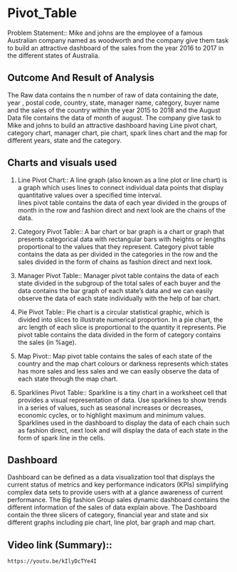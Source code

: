 # Pivot_Table

Problem Statement::
Mike and johns are the employee of a famous Australian company named as woodworth and the company give them task to build an attractive dashboard of the sales from the year 2016 to 2017 in the different states of Australia.

## Outcome And Result of Analysis

The Raw data contains the n number of raw of data containing the date, year , postal code, country, state, manager name, category, buyer name and the sales of the country within the year 2015 to 2018 and the August Data file contains the data of month of august. 
The company give task to Mike and johns to build an attractive dashboard having Line pivot chart, category chart, manager chart, pie chart, spark lines chart and the map for different years, state and the category.

## Charts and visuals used

1. Line Pivot Chart:: A line graph (also known as a line plot or line chart) is a graph which uses lines to connect individual data points that display quantitative values over a specified time interval.  
lines pivot table contains the data of each year divided in the groups of month in the row and fashion direct and next look are the chains of the data.                       

2. Category Pivot Table:: A bar chart or bar graph is a chart or graph that presents categorical data with rectangular bars with heights or lengths proportional to the values that they represent.
Category pivot table contains the data as per divided in the categories in the row and the sales divided in the form of chains as fashion direct and next look.

3. Manager Pivot Table:: Manager pivot table contains the data of each state divided in the subgroup of the total sales of each buyer and the data contains the bar graph of each state’s data and we can easily observe the data of each state individually with the help of bar chart.

4. Pie Pivot Table::  Pie chart is a circular statistical graphic, which is divided into slices to illustrate numerical proportion. In a pie chart, the arc length of each slice is proportional to the quantity it represents.
Pie pivot table contains the data divided in the form of category contains the sales (in %age). 

5.  Map Pivot::  Map pivot table contains the sales of each state of the country and the map chart colours or darkness represents which states has more sales and less sales and we can easily observe the data of each state through the map chart.  

6. Sparklines Pivot Table:: Sparkline is a tiny chart in a worksheet cell that provides a visual representation of data. Use sparklines to show trends in a series of values, such as seasonal increases or decreases, economic cycles, or to highlight maximum and minimum values. 
Sparklines used in the dashboard to display the data of each chain such as fashion direct, next look and will display the data of each state in the form of spark line in the cells.

## Dashboard

Dashboard can be defined as a data visualization tool that displays the current status of metrics and key performance indicators (KPIs) simplifying complex data sets to provide users with at a glance awareness of current performance.
The Big fashion Group sales dynamic dashboard contains the different information of the sales of data explain above.
The Dashboard contain the three slicers of category, financial year and state and six different graphs including pie chart, line plot, bar graph and map chart.

## Video link (Summary)::
```
https://youtu.be/kIlyDcTYe4I
```
